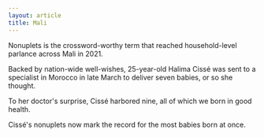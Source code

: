 ```yaml
---
layout: article
title: Mali
---
```

Nonuplets is the crossword-worthy term that reached household-level parlance across Mali in 2021.

Backed by nation-wide well-wishes, 25-year-old Halima Cissé was sent to a specialist in Morocco in late March to deliver seven babies, or so she thought.

To her doctor's surprise, Cissé harbored nine, all of which we born in good health.

Cissé's nonuplets now mark the record for the most babies born at once.